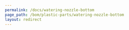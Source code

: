 ```yaml
---
permalink: /docs/watering-nozzle-bottom
page_path: /bom/plastic-parts/watering-nozzle-bottom
layout: redirect
---
```


